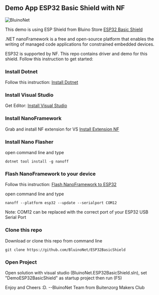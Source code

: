 ## Demo App ESP32 Basic Shield with NF

![BluinoNet](https://images.tokopedia.net/img/cache/700/VqbcmM/2021/8/9/efd311ae-b130-43c4-a051-99520a2351f7.jpg.webp?ect=4g)

This demo is using ESP Shield from Bluino Store [ESP32 Basic Shield](https://www.tokopedia.com/bluino/esp32-basic-shield-belajar-iot-hanya-shield)

.NET nanoFramework is a free and open-source platform that enables the writing of managed code applications for constrained embedded devices.

ESP32 is supported by NF. This repo contains driver and demo for this shield. Follow this instruction to get started:

### Install Dotnet

Follow this instruction: [Install Dotnet](https://dotnet.microsoft.com/en-us/download)

### Install Visual Studio

Get Editor: [Install Visual Studio](https://visualstudio.microsoft.com/downloads/)

### Install NanoFramework

Grab and install NF extension for VS [Install Extension NF](https://marketplace.visualstudio.com/items?itemName=nanoframework.nanoFramework-VS2019-Extension)

### Install Nano Flasher

open command line and type
```
dotnet tool install -g nanoff
```

### Flash NanoFramework to your device

Follow this instruction: [Flash NanoFramework to ESP32](https://github.com/nanoframework/nanoFirmwareFlasher)

open command line and type
```
nanoff --platform esp32 --update --serialport COM12
```
Note: COM12 can be replaced with the correct port of your ESP32 USB Serial Port

### Clone this repo

Download or clone this repo from command line 
```
git clone https://github.com/BluinoNet/ESP32BasicShield
```

### Open Project

Open solution with visual studio (BluinoNet.ESP32BasicShield.sln), set "DemoESP32BasicShield" as startup project then run (F5)

Enjoy and Cheers :D.
--BluinoNet Team from Buitenzorg Makers Club

